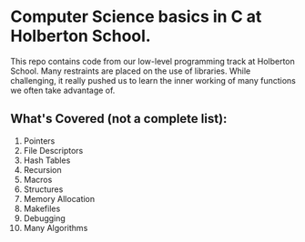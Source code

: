 # Computer Science basics in C at Holberton School.

This repo contains code from our low-level programming track at Holberton School. Many restraints are placed on the use of libraries. While challenging, it really pushed us to learn the inner working of many functions we often take advantage of.

## What's Covered (not a complete list):

1. Pointers
1. File Descriptors
1. Hash Tables
1. Recursion
1. Macros
1. Structures
1. Memory Allocation
1. Makefiles
1. Debugging
1. Many Algorithms
